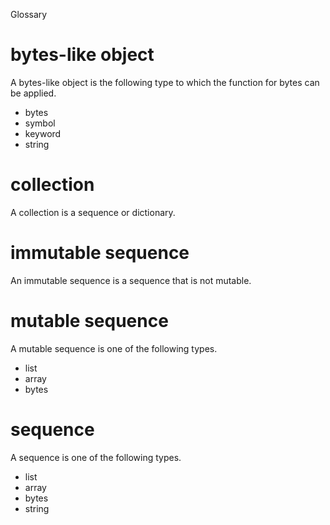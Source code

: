 Glossary

# bytes-like object
A bytes-like object is the following type to which the function for bytes can be applied.

- bytes
- symbol
- keyword
- string

# collection
A collection is a sequence or dictionary.

# immutable sequence
An immutable sequence is a sequence that is not mutable.

# mutable sequence
A mutable sequence is one of the following types.

- list
- array
- bytes

# sequence
A sequence is one of the following types.

- list
- array
- bytes
- string

